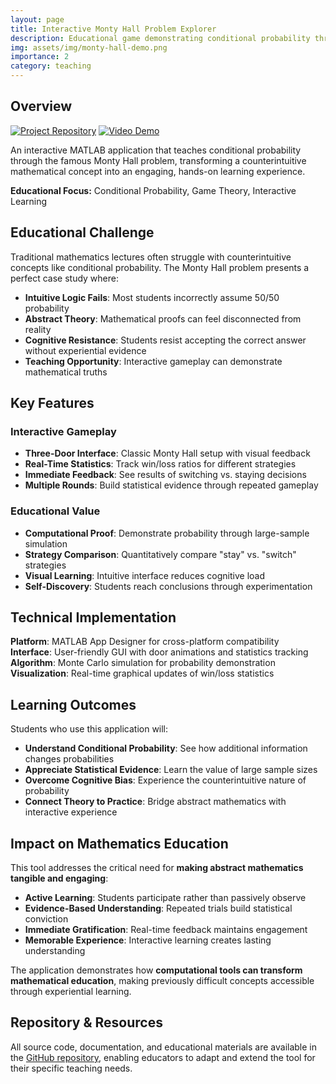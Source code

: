 ```yaml
---
layout: page
title: Interactive Monty Hall Problem Explorer
description: Educational game demonstrating conditional probability through interactive MATLAB app
img: assets/img/monty-hall-demo.png
importance: 2
category: teaching
---
```


## Overview

[![Project Repository](https://img.shields.io/badge/GitHub-Repository-blue?style=flat-square&logo=github)](https://github.com/amithjkamath/montyhall)
[![Video Demo](https://img.shields.io/badge/Video-Demo-red?style=flat-square&logo=youtube)](https://www.youtube.com/watch?v=lyCoBqALM_Q)

An interactive MATLAB application that teaches conditional probability through the famous Monty Hall problem, transforming a counterintuitive mathematical concept into an engaging, hands-on learning experience.

**Educational Focus:** Conditional Probability, Game Theory, Interactive Learning

## Educational Challenge

Traditional mathematics lectures often struggle with counterintuitive concepts like conditional probability. The Monty Hall problem presents a perfect case study where:

- **Intuitive Logic Fails**: Most students incorrectly assume 50/50 probability
- **Abstract Theory**: Mathematical proofs can feel disconnected from reality
- **Cognitive Resistance**: Students resist accepting the correct answer without experiential evidence
- **Teaching Opportunity**: Interactive gameplay can demonstrate mathematical truths

## Key Features

### Interactive Gameplay
- **Three-Door Interface**: Classic Monty Hall setup with visual feedback
- **Real-Time Statistics**: Track win/loss ratios for different strategies
- **Immediate Feedback**: See results of switching vs. staying decisions
- **Multiple Rounds**: Build statistical evidence through repeated gameplay

### Educational Value
- **Computational Proof**: Demonstrate probability through large-sample simulation
- **Strategy Comparison**: Quantitatively compare "stay" vs. "switch" strategies
- **Visual Learning**: Intuitive interface reduces cognitive load
- **Self-Discovery**: Students reach conclusions through experimentation

## Technical Implementation

**Platform**: MATLAB App Designer for cross-platform compatibility  
**Interface**: User-friendly GUI with door animations and statistics tracking  
**Algorithm**: Monte Carlo simulation for probability demonstration  
**Visualization**: Real-time graphical updates of win/loss statistics

## Learning Outcomes

Students who use this application will:
- **Understand Conditional Probability**: See how additional information changes probabilities
- **Appreciate Statistical Evidence**: Learn the value of large sample sizes
- **Overcome Cognitive Bias**: Experience the counterintuitive nature of probability
- **Connect Theory to Practice**: Bridge abstract mathematics with interactive experience

## Impact on Mathematics Education

This tool addresses the critical need for **making abstract mathematics tangible and engaging**:

- **Active Learning**: Students participate rather than passively observe
- **Evidence-Based Understanding**: Repeated trials build statistical conviction  
- **Immediate Gratification**: Real-time feedback maintains engagement
- **Memorable Experience**: Interactive learning creates lasting understanding

The application demonstrates how **computational tools can transform mathematical education**, making previously difficult concepts accessible through experiential learning.

## Repository & Resources

All source code, documentation, and educational materials are available in the [GitHub repository](https://github.com/amithjkamath/montyhall), enabling educators to adapt and extend the tool for their specific teaching needs.

